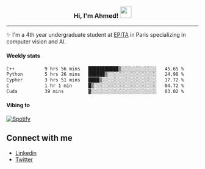 <!-- Heading -->
<h3 align="center"> Hi, I'm Ahmed! <img src = "https://raw.githubusercontent.com/MartinHeinz/MartinHeinz/master/wave.gif" width = 30px></h3>

<!-- About section -->
---
✨ I'm a 4th year undergraduate student at <a href="https://www.epita.fr/en/">EPITA</a> in Paris specializing in computer vision and AI.

<h4 align ="left"> Weekly stats </h4>

<!--START_SECTION:waka-->

```txt
C++           9 hrs 56 mins   ███████████▒░░░░░░░░░░░░░   45.65 %
Python        5 hrs 26 mins   ██████▒░░░░░░░░░░░░░░░░░░   24.98 %
Cypher        3 hrs 51 mins   ████▒░░░░░░░░░░░░░░░░░░░░   17.72 %
C             1 hr 1 min      █▒░░░░░░░░░░░░░░░░░░░░░░░   04.72 %
Cuda          39 mins         ▓░░░░░░░░░░░░░░░░░░░░░░░░   03.02 %
```

<!--END_SECTION:waka-->

<h4 align ="left">Vibing to</h4>

[![Spotify](https://novatorem-ten-lyart.vercel.app/api/spotify)](https://open.spotify.com/user/31knevkvll66tzc3gqtoi6ngjbre)

<!-- Connect section -->

## Connect with me
  * <a href="https://www.linkedin.com/in/ahmed-hassayoune">Linkedin</a>
  * <a href="https://twitter.com/Ahmedhassaaa">Twitter</a>

<!-- Connect section: END -->
